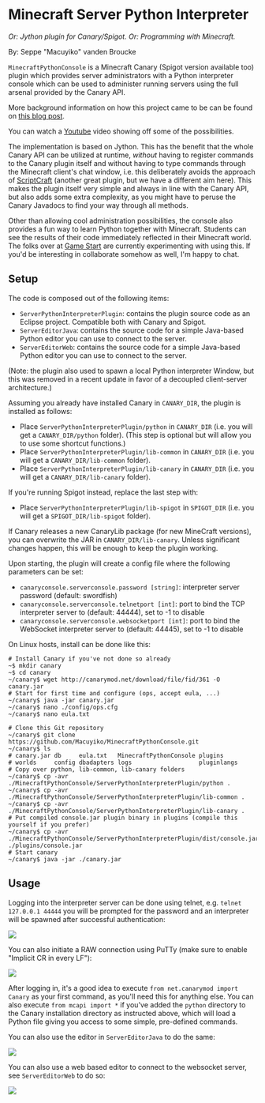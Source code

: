 # Minecraft Server Python Interpreter

*Or: Jython plugin for Canary/Spigot. Or: Programming with Minecraft.*

By: Seppe "Macuyiko" vanden Broucke

`MinecraftPythonConsole` is a Minecraft Canary (Spigot version available too) plugin which provides server administrators with a Python interpreter console which can be used to administer running servers using the full arsenal provided by the Canary API.

More background information on how this project came to be can be found on [this blog post](http://blog.macuyiko.com/post/2015/rebuilding-our-jython-console-plugin-for-minecraft.html).

You can watch a [Youtube](https://www.youtube.com/watch?v=j4JfwS5hNlw) video showing off some of the possibilities.

The implementation is based on Jython. This has the benefit that the whole Canary API can be utilized at runtime, *without* having to register commands to the Canary plugin itself and without having to type commands through the Minecraft client's chat window, i.e. this deliberately avoids the approach of [ScriptCraft](http://scriptcraftjs.org/) (another great plugin, but we have a different aim here). This makes the plugin itself very simple and always in line with the Canary API, but also adds some extra complexity, as you might have to peruse the Canary Javadocs to find your way through all methods.

Other than allowing cool administration possibilities, the console also provides a fun way to learn Python together with Minecraft. Students can see the results of their code immediately reflected in their Minecraft world. The folks over at [Game Start](http://www.gamestartschool.com/) are currently experimenting with using this. If you'd be interesting in collaborate somehow as well, I'm happy to chat.

## Setup

The code is composed out of the following items:

* `ServerPythonInterpreterPlugin`: contains the plugin source code as an Eclipse project. Compatible both with Canary and Spigot.
* `ServerEditorJava`: contains the source code for a simple Java-based Python editor you can use to connect to the server.
* `ServerEditorWeb`: contains the source code for a simple Java-based Python editor you can use to connect to the server.

(Note: the plugin also used to spawn a local Python interpreter Window, but this was removed in a recent update in favor of a decoupled client-server architecture.)

Assuming you already have installed Canary in `CANARY_DIR`, the plugin is installed as follows:

* Place `ServerPythonInterpreterPlugin/python` in `CANARY_DIR` (i.e. you will get a `CANARY_DIR/python` folder). (This step is optional but will allow you to use some shortcut functions.)
* Place `ServerPythonInterpreterPlugin/lib-common` in `CANARY_DIR` (i.e. you will get a `CANARY_DIR/lib-common` folder).
* Place `ServerPythonInterpreterPlugin/lib-canary` in `CANARY_DIR` (i.e. you will get a `CANARY_DIR/lib-canary` folder).

If you're running Spigot instead, replace the last step with:

* Place `ServerPythonInterpreterPlugin/lib-spigot` in `SPIGOT_DIR` (i.e. you will get a `SPIGOT_DIR/lib-spigot` folder).

If Canary releases a new CanaryLib package (for new MineCraft versions), you can overwrite the JAR in `CANARY_DIR/lib-canary`. Unless significant changes happen, this will be enough to keep the plugin working.

Upon starting, the plugin will create a config file where the following parameters can be set:

* `canaryconsole.serverconsole.password [string]`: interpreter server password (default: swordfish)
* `canaryconsole.serverconsole.telnetport [int]`: port to bind the TCP interpreter server to (default: 44444), set to -1 to disable
* `canaryconsole.serverconsole.websocketport [int]`: port to bind the WebSocket interpreter server to (default: 44445), set to -1 to disable

On Linux hosts, install can be done like this:

	# Install Canary if you've not done so already
	~$ mkdir canary
	~$ cd canary
	~/canary$ wget http://canarymod.net/download/file/fid/361 -O canary.jar
	# Start for first time and configure (ops, accept eula, ...)
	~/canary$ java -jar canary.jar 
	~/canary$ nano ./config/ops.cfg
	~/canary$ nano eula.txt
	
	# Clone this Git repository
	~/canary$ git clone https://github.com/Macuyiko/MinecraftPythonConsole.git
	~/canary$ ls
	# canary.jar db     eula.txt   MinecraftPythonConsole plugins 
	# worlds     config dbadapters logs                   pluginlangs
	# Copy over python, lib-common, lib-canary folders
	~/canary$ cp -avr ./MinecraftPythonConsole/ServerPythonInterpreterPlugin/python .
	~/canary$ cp -avr ./MinecraftPythonConsole/ServerPythonInterpreterPlugin/lib-common .
	~/canary$ cp -avr ./MinecraftPythonConsole/ServerPythonInterpreterPlugin/lib-canary .
	# Put compiled console.jar plugin binary in plugins (compile this yourself if you prefer)
	~/canary$ cp -avr ./MinecraftPythonConsole/ServerPythonInterpreterPlugin/dist/console.jar ./plugins/console.jar
	# Start canary
	~/canary$ java -jar ./canary.jar

## Usage

Logging into the interpreter server can be done using telnet, e.g. `telnet 127.0.0.1 44444` you will be prompted for the password and an interpreter will be spawned after successful authentication:

![](https://camo.githubusercontent.com/6fea3b76ec29006ef0e423dc78d3993bc9489797/687474703a2f2f696d6775722e636f6d2f676f4c684733392e706e67)

You can also initiate a RAW connection using PuTTy (make sure to enable "Implicit CR in every LF"):

![](https://camo.githubusercontent.com/6ddb498f728187442e1fca2add801a978d907e75/687474703a2f2f692e696d6775722e636f6d2f316b553276744c2e706e67)

After logging in, it's a good idea to execute `from net.canarymod import Canary` as your first command, as you'll need this for anything else. You can also execute `from mcapi import *` if you've added the `python` directory to the Canary installation directory as instructed above, which will load a Python file giving you access to some simple, pre-defined commands.

You can also use the editor in `ServerEditorJava` to do the same:

![](https://camo.githubusercontent.com/84093a0cfc1102ed283644bcf356c576a7b37422/687474703a2f2f692e696d6775722e636f6d2f436b6a55716e4e2e706e67)

You can also use a web based editor to connect to the websocket server, see `ServerEditorWeb` to do so:

![](http://i.imgur.com/8ZoH8KG.png)